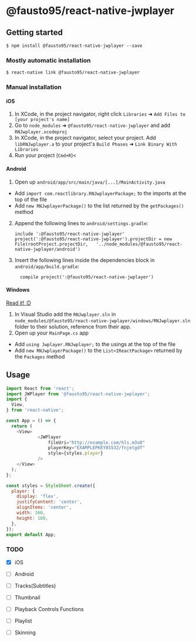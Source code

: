 
# @fausto95/react-native-jwplayer

## Getting started

`$ npm install @fausto95/react-native-jwplayer --save`

### Mostly automatic installation

`$ react-native link @fausto95/react-native-jwplayer`

### Manual installation


#### iOS

1. In XCode, in the project navigator, right click `Libraries` ➜ `Add Files to [your project's name]`
2. Go to `node_modules` ➜ `@fausto95/react-native-jwplayer` and add `RNJwplayer.xcodeproj`
3. In XCode, in the project navigator, select your project. Add `libRNJwplayer.a` to your project's `Build Phases` ➜ `Link Binary With Libraries`
4. Run your project (`Cmd+R`)<

#### Android

1. Open up `android/app/src/main/java/[...]/MainActivity.java`
  - Add `import com.reactlibrary.RNJwplayerPackage;` to the imports at the top of the file
  - Add `new RNJwplayerPackage()` to the list returned by the `getPackages()` method
2. Append the following lines to `android/settings.gradle`:
  	```
  	include ':@fausto95/react-native-jwplayer'
  	project(':@fausto95/react-native-jwplayer').projectDir = new File(rootProject.projectDir, 	'../node_modules/@fausto95/react-native-jwplayer/android')
  	```
3. Insert the following lines inside the dependencies block in `android/app/build.gradle`:
  	```
      compile project(':@fausto95/react-native-jwplayer')
  	```

#### Windows
[Read it! :D](https://github.com/ReactWindows/react-native)

1. In Visual Studio add the `RNJwplayer.sln` in `node_modules/@fausto95/react-native-jwplayer/windows/RNJwplayer.sln` folder to their solution, reference from their app.
2. Open up your `MainPage.cs` app
  - Add `using Jwplayer.RNJwplayer;` to the usings at the top of the file
  - Add `new RNJwplayerPackage()` to the `List<IReactPackage>` returned by the `Packages` method


## Usage
```javascript
import React from 'react';
import JWPlayer from '@fausto95/react-native-jwplayer';
import {
  View,
} from 'react-native';

const App = () => {
  return (
    <View>
			<JWPlayer
				fileUri="http://example.com/hls.m3u8"
				playerKey="EXAMPLEPKEY85532/fnjetgdf"
				style={styles.player}
			/>
    </View>
  );
};

const styles = StyleSheet.create({
  player: {
    display: 'flex',
    justifyContent: 'center',
    alignItems: 'center',
    width: 360,
    height: 180,
  },
});
export default App;
```

### TODO

- [x] iOS

- [ ] Android

- [ ] Tracks(Subtitles)

- [ ] Thumbnail

- [ ] Playback Controls Functions

- [ ] Playlist

- [ ] Skinning
